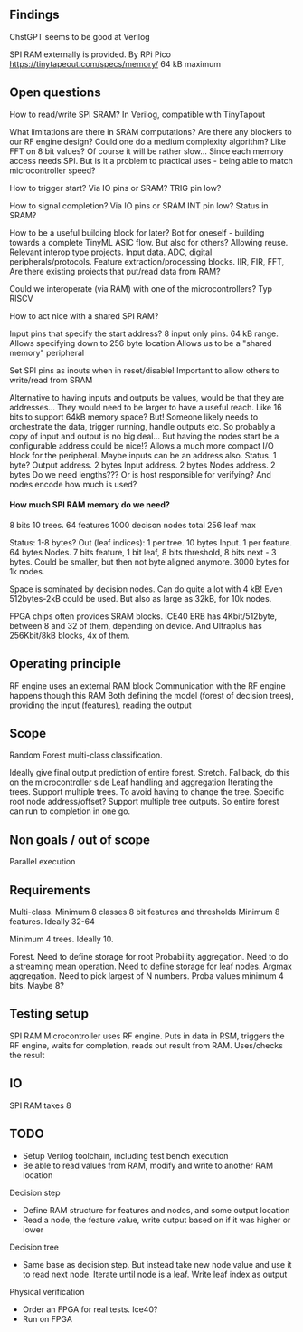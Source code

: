 

## Findings

ChstGPT seems to be good at Verilog

SPI RAM externally is provided. By RPi Pico
https://tinytapeout.com/specs/memory/
64 kB maximum

## Open questions

How to read/write SPI SRAM? In Verilog, compatible with TinyTapout

What limitations are there in SRAM computations?
Are there any blockers to our RF engine design?
Could one do a medium complexity algorithm? Like FFT on 8 bit values?
Of course it will be rather slow... Since each memory access needs SPI. But is it a problem to practical uses - being able to match microcontroller speed?

How to trigger start? Via IO pins or SRAM?
TRIG pin low?

How to signal completion? Via IO pins or SRAM
INT pin low? Status in SRAM?

How to be a useful building block for later?
Bot for oneself - building towards a complete TinyML ASIC flow.
But also for others? Allowing reuse.
Relevant interop type projects.
Input data. ADC, digital peripherals/protocols. Feature extraction/processing blocks. IIR, FIR, FFT, 
Are there existing projects that put/read data from RAM?

Could we interoperate (via RAM) with one of the microcontrollers? Typ RISCV

How to act nice with a shared SPI RAM?

Input pins that specify the start address?
8 input only pins. 64 kB range. Allows specifying down to 256 byte location
Allows us to be a "shared memory" peripheral

Set SPI pins as inouts when in reset/disable!
Important to allow others to write/read from SRAM

Alternative to having inputs and outputs be values, would be that they are addresses...
They would need to be larger to have a useful reach. Like 16 bits to support 64kB memory space?
But! Someone likely needs to orchestrate the data, trigger running, handle outputs etc.
So probably a copy of input and output is no big deal...
But having the nodes start be a configurable address could be nice!?
Allows a much more compact I/O block for the peripheral.
Maybe inputs can be an address also.
Status. 1 byte?
Output address. 2 bytes
Input address. 2 bytes
Nodes address. 2 bytes
Do we need lengths??? Or is host responsible for verifying? And nodes encode how much is used?

#### How much SPI RAM memory do we need?

8 bits
10 trees.
64 features
1000 decison nodes total
256 leaf max

Status: 1-8 bytes?
Out (leaf indices): 1 per tree. 10 bytes
Input. 1 per feature. 64 bytes
Nodes. 7 bits feature, 1 bit leaf, 8 bits threshold, 8 bits next - 3 bytes. Could be smaller, but then not byte aligned anymore. 3000 bytes for 1k nodes.

Space is sominated by decision nodes.
Can do quite a lot with 4 kB! Even 512bytes-2kB could be used. But also as large as 32kB, for 10k nodes.

FPGA chips often provides SRAM blocks.
ICE40 ERB has 4Kbit/512byte, between 8 and 32 of them, depending on device. And Ultraplus has 256Kbit/8kB blocks, 4x of them.

## Operating principle

RF engine uses an external RAM block
Communication with the RF engine happens though this RAM
Both defining the model (forest of decision trees), providing the input (features), reading the output

## Scope
Random Forest multi-class classification.

Ideally give final output prediction of entire forest. Stretch. Fallback, do this on the microcontroller side
Leaf handling and aggregation
Iterating the trees. 
Support multiple trees. To avoid having to change the tree.
Specific root node address/offset? 
Support multiple tree outputs. So entire forest can run to completion in one go.

## Non goals / out of scope
Parallel execution

## Requirements
Multi-class. Minimum 8 classes
8 bit features and thresholds
Minimum 8 features. Ideally 32-64

Minimum 4 trees. Ideally 10.

Forest.
Need to define storage for root
Probability aggregation. Need to do a streaming mean operation. Need to define storage for leaf nodes.
Argmax aggregation. Need to pick largest of N numbers.
Proba values minimum 4 bits. Maybe 8?


## Testing setup
SPI RAM
Microcontroller uses RF engine.
Puts in data in RSM, triggers the RF engine, waits for completion, reads out result from RAM. Uses/checks the result

## IO

SPI RAM takes 8

## TODO 
- Setup Verilog toolchain, including test bench execution 
- Be able to read values from RAM, modify and write to another RAM location 


Decision step
- Define RAM structure for features and nodes, and some output location
- Read a node, the feature value, write output based on if it was higher or lower

Decision tree
- Same base as decision step. But instead take new node value and use it to read next node. Iterate until node is a leaf. Write leaf index as output

Physical verification 
- Order an FPGA for real tests. Ice40?
- Run on FPGA 
